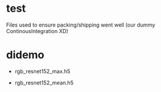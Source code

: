 # test

Files used to ensure packing/shipping went well (our dummy ContinousIntegration XD)

# didemo

- rgb_resnet152_max.h5

- rgb_resnet152_mean.h5